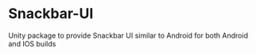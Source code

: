 # Snackbar-UI
Unity package to provide Snackbar UI similar to Android for both Android and IOS builds
